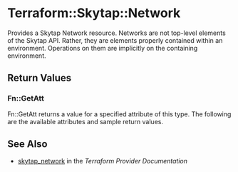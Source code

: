 # Terraform::Skytap::Network

Provides a Skytap Network resource. Networks are not top-level elements of the Skytap API.
Rather, they are elements properly contained within an environment.
Operations on them are implicitly on the containing environment.

## Return Values

### Fn::GetAtt

Fn::GetAtt returns a value for a specified attribute of this type. The following are the available attributes and sample return values.

## See Also

* [skytap_network](https://www.terraform.io/docs/providers/skytap/r/network.html) in the _Terraform Provider Documentation_